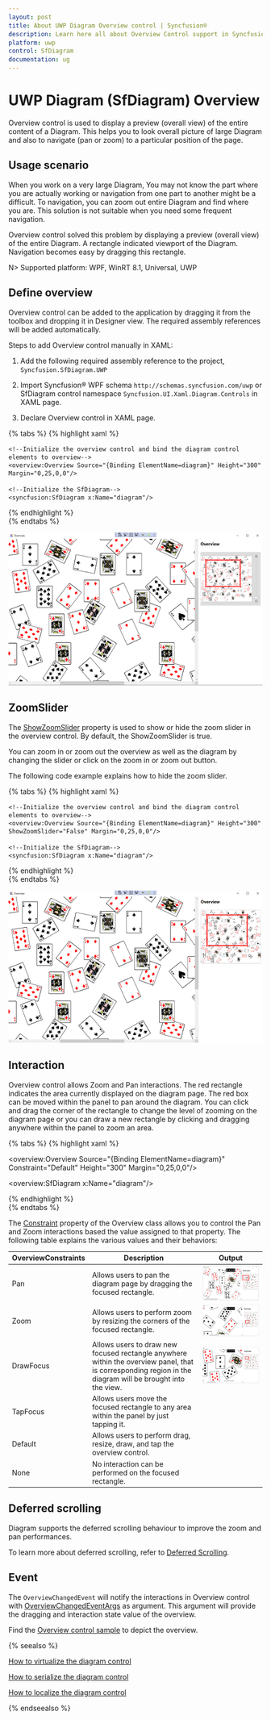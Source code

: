 ```yaml
---
layout: post
title: About UWP Diagram Overview control | Syncfusion®
description: Learn here all about Overview Control support in Syncfusion® UWP Diagram (SfDiagram) control and more.
platform: uwp
control: SfDiagram
documentation: ug
---
```


# UWP Diagram (SfDiagram) Overview

Overview control is used to display a preview (overall view) of the entire content of a Diagram. This helps you to look overall picture of large Diagram and also to navigate (pan or zoom) to a particular position of the page.

## Usage scenario

When you work on a very large Diagram, You may not know the part where you are actually working or navigation from one part to another might be a difficult. To navigation, you can zoom out entire Diagram and find where you are. This solution is not suitable when you need some frequent navigation.

Overview control solved this problem by displaying a preview (overall view) of the entire Diagram. A rectangle indicated viewport of the Diagram. Navigation becomes easy by dragging this rectangle.

N> Supported platform: WPF, WinRT 8.1, Universal, UWP


## Define overview

Overview control can be added to the application by dragging it from the toolbox and dropping it in Designer view. The required assembly references will be added automatically.

Steps to add Overview control manually in XAML:

1. Add the following required assembly reference to the project, `Syncfusion.SfDiagram.UWP`

2. Import Syncfusion® WPF schema `http://schemas.syncfusion.com/uwp` or SfDiagram control namespace `Syncfusion.UI.Xaml.Diagram.Controls` in XAML page.

3. Declare Overview control in XAML page.

{% tabs %}
{% highlight xaml %}

<Page x:Class="OverviewControl.MainWindow"
        xmlns="http://schemas.microsoft.com/winfx/2006/xaml/presentation"
        xmlns:x="http://schemas.microsoft.com/winfx/2006/xaml"
        xmlns:syncfusion="using:Syncfusion.UI.Xaml.Diagram"
        xmlns:overview="using:Syncfusion.UI.Xaml.Diagram.Controls"
        WindowStartupLocation="CenterScreen"
        Title="Overview" Height="720" Width="1200">
    
    <!--Initialize the overview control and bind the diagram control elements to overview-->
    <overview:Overview Source="{Binding ElementName=diagram}" Height="300" Margin="0,25,0,0"/>

    <!--Initialize the SfDiagram-->
    <syncfusion:SfDiagram x:Name="diagram"/>
</Page>
	
{% endhighlight %}	
{% endtabs %}

![Overview](Overview-Control_images/Overview-Control_img1.png)

## ZoomSlider

The [ShowZoomSlider](https://help.syncfusion.com/cr/uwp/Syncfusion.UI.Xaml.Diagram.Controls.Overview.html#Syncfusion_UI_Xaml_Diagram_Controls_Overview_ShowZoomSliderProperty) property is used to show or hide the zoom slider in the overview control. By default, the ShowZoomSlider is true.

You can zoom in or zoom out the overview as well as the diagram by changing the slider or click on the zoom in or zoom out button.

 The following code example explains how to hide the zoom slider.

{% tabs %}
{% highlight xaml %}

<Page x:Class="OverviewControl.MainWindow"
        xmlns="http://schemas.microsoft.com/winfx/2006/xaml/presentation"
        xmlns:x="http://schemas.microsoft.com/winfx/2006/xaml"
        xmlns:syncfusion="using:Syncfusion.UI.Xaml.Diagram"
        xmlns:overview="using:Syncfusion.UI.Xaml.Diagram.Controls"
        WindowStartupLocation="CenterScreen"
        Title="Overview" Height="720" Width="1200">
    
    <!--Initialize the overview control and bind the diagram control elements to overview-->
    <overview:Overview Source="{Binding ElementName=diagram}" Height="300" ShowZoomSlider="False" Margin="0,25,0,0"/>

    <!--Initialize the SfDiagram-->
    <syncfusion:SfDiagram x:Name="diagram"/>
</Page>
	
{% endhighlight %}	
{% endtabs %}

![Overview](Overview-Control_images/Overview-Control_img.png)

## Interaction

Overview control allows Zoom and Pan interactions. The red rectangle indicates the area currently displayed on the diagram page. The red box can be moved within the panel to pan around the diagram. You can click and drag the corner of the rectangle to change the level of zooming on the diagram page or you can draw a new rectangle by clicking and dragging anywhere within the panel to zoom an area.

{% tabs %}
{% highlight xaml %}

<!--Initialize the overview control with its constraint-->
<overview:Overview Source="{Binding ElementName=diagram}" 
                     Constraint="Default" 
                     Height="300" Margin="0,25,0,0"/>

<!--Initialize the SfDiagram-->
<overview:SfDiagram x:Name="diagram"/>

{% endhighlight %}	
{% endtabs %}

The [Constraint](https://help.syncfusion.com/cr/uwp/Syncfusion.UI.Xaml.Diagram.Controls.Overview.html#Syncfusion_UI_Xaml_Diagram_Controls_Overview_ConstraintProperty) property of the Overview class allows you to control the Pan and Zoom interactions based the value assigned to that property. The following table explains the various values and their behaviors:

| OverviewConstraints | Description | Output |
|---|---|---|
| Pan | Allows users to pan the diagram page by dragging the focused rectangle. |![Overview pan](Overview-Control_images/OverViewPan.gif) |
| Zoom | Allows users to perform zoom by resizing the corners of the focused rectangle. |![Overview Resize](Overview-Control_images/OverViewResize.gif) |
| DrawFocus | Allows users to draw new focused rectangle anywhere within the overview panel, that is corresponding region in the diagram will be brought into the view.|![Overview Draw](Overview-Control_images/OverViewDrawFocus.gif) |
| TapFocus | Allows users move the focused rectangle to any area within the panel by just tapping it.| |
| Default | Allows users to perform drag, resize, draw, and tap the overview control.| |
| None |No interaction can be performed on the focused rectangle.||

## Deferred scrolling

Diagram supports the deferred scrolling behaviour to improve the zoom and pan performances.

To learn more about deferred scrolling, refer to [Deferred Scrolling](/uwp/diagram/virtualization#deferred-scrolling "DeferredScrolling").

## Event

The `OverviewChangedEvent` will notify the interactions in Overview control with [OverviewChangedEventArgs](https://help.syncfusion.com/cr/uwp/Syncfusion.UI.Xaml.Diagram.Controls.OverviewChangedEventArgs.html) as argument. This argument will provide the dragging and interaction state value of the overview.

Find the [Overview control sample](https://github.com/SyncfusionExamples/UWP-Diagram-Examples/tree/main/Samples/OverviewControl) to depict the overview.

{% seealso %}

[How to virtualize the diagram control](/uwp/diagram/virtualization)

[How to serialize the diagram control](/uwp/diagram/serialization)

[How to localize the diagram control](/uwp/diagram/localization)

{% endseealso %}